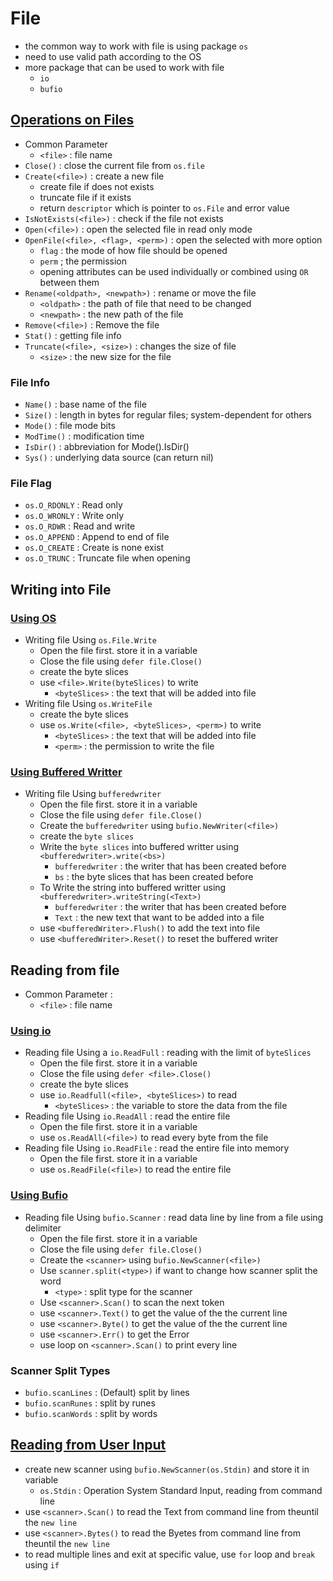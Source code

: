 # File
- the common way to work with file is using package `os`
- need to use valid path according to the OS
- more package that can be used to work with file
    - `io`
    - `bufio`

## [Operations on Files](https://github.com/HidayatRivai2020/Golang/blob/main/File/file_operation.go)
- Common Parameter
    - `<file>` : file name
- `Close()` : close the current file from `os.file`
- `Create(<file>)` : create a new file
    - create file if does not exists
    - truncate file if it exists
    - return `descriptor` which is pointer to `os.File` and error value
- `IsNotExists(<file>)` : check if the file not exists
- `Open(<file>)` : open the selected file in read only mode
- `OpenFile(<file>, <flag>, <perm>)` : open the selected with more option
    - `flag` : the mode of how file should be opened
    - `perm` ; the permission
    - opening attributes can be used individually or combined using `OR` between them
- `Rename(<oldpath>, <newpath>)` : rename or move the file
    - `<oldpath>` : the path of file that need to be changed
    - `<newpath>` : the new path of the file
- `Remove(<file>)` : Remove the file
- `Stat()` : getting file info
- `Truncate(<file>, <size>)` : changes the size of file
    - `<size>` : the new size for the file

### File Info
- `Name()` : base name of the file
- `Size()` : length in bytes for regular files; system-dependent for others
- `Mode()` : file mode bits
- `ModTime()` : modification time
- `IsDir()` : abbreviation for Mode().IsDir()
- `Sys()` : underlying data source (can return nil)

### File Flag
- `os.O_RDONLY` : Read only
- `os.O_WRONLY` : Write only
- `os.O_RDWR` : Read and write
- `os.O_APPEND` : Append to end of file
- `os.O_CREATE` : Create is none exist
- `os.O_TRUNC` : Truncate file when opening

## Writing into File

### [Using OS](https://github.com/HidayatRivai2020/Golang/blob/main/File/writing_os.go)
- Writing file Using `os.File.Write`
    - Open the file first. store it in a variable
    - Close the file using `defer file.Close()`
    - create the byte slices
    - use `<file>.Write(byteSlices)` to write
        - `<byteSlices>` : the text that will be added into file
- Writing file Using `os.WriteFile`
    - create the byte slices
    - use `os.Write(<file>, <byteSlices>, <perm>)` to write
        - `<byteSlices>` : the text that will be added into file
        - `<perm>` : the permission to write the file

### [Using Buffered Writter](https://github.com/HidayatRivai2020/Golang/blob/main/File/writing_bufferio.go)
- Writing file Using `bufferedwriter`
    - Open the file first. store it in a variable
    - Close the file using `defer file.Close()`
    - Create the `bufferedwriter` using `bufio.NewWriter(<file>)`
    - create the `byte slices`
    - Write the `byte slices` into buffered writter using `<bufferedwriter>.write(<bs>)`
        - `bufferedwriter` : the writer that has been created before
        - `bs` : the byte slices that has been created before
    - To Write the string into buffered writter using `<bufferedwriter>.writeString(<Text>)`
        - `bufferedwriter` : the writer that has been created before
        - `Text` : the new text that want to be added into a file
    - use `<bufferedWriter>.Flush()` to add the text into file
    - use `<bufferedWriter>.Reset()` to reset the buffered writer

## Reading from file
- Common Parameter :
    - `<file>` : file name

### [Using io](https://github.com/HidayatRivai2020/Golang/blob/main/File/reading_file.go)
- Reading file Using a `io.ReadFull` : reading with the limit of `byteSlices`
    - Open the file first. store it in a variable
    - Close the file using `defer <file>.Close()`
    - create the byte slices
    - use `io.Readfull(<file>, <byteSlices>)` to read
        - `<byteSlices>` : the variable to store the data from the file
- Reading file Using `io.ReadAll` : read the entire file
    - Open the file first. store it in a variable
    - use `os.ReadAll(<file>)` to read every byte from the file
- Reading file Using `io.ReadFile` : read the entire file into memory
    - Open the file first. store it in a variable
    - use `os.ReadFile(<file>)` to read the entire file

### [Using Bufio](https://github.com/HidayatRivai2020/Golang/blob/main/File/reading_scanner.go)
- Reading file Using `bufio.Scanner` : read data line by line from a file using delimiter
    - Open the file first. store it in a variable
    - Close the file using `defer file.Close()`
    - Create the `<scanner>` using `bufio.NewScanner(<file>)`
    - Use `scanner.split(<type>)` if want to change how scanner split the word
        - `<type>` : split type for the scanner
    - Use `<scanner>.Scan()` to scan the next token
    - use `<scanner>.Text()` to get the value of the the current line
    - use `<scanner>.Byte()` to get the value of the the current line
    - use `<scanner>.Err()` to get the Error
    - use loop on `<scanner>.Scan()` to print every line

### Scanner Split Types
- `bufio.scanLines` : (Default) split by lines
- `bufio.scanRunes` : split by runes
- `bufio.scanWords` : split by words

## [Reading from User Input](https://github.com/HidayatRivai2020/Golang/blob/main/File/reading_console.go)
- create new scanner using `bufio.NewScanner(os.Stdin)` and store it in variable
    - `os.Stdin` : Operation System Standard Input, reading from command line
- use `<scanner>.Scan()` to read the Text from command line from theuntil the `new line`
- use `<scanner>.Bytes()` to read the Byetes from command line from theuntil the `new line`
- to read multiple lines and exit at specific value, use `for` loop and `break` using `if`